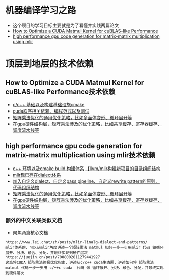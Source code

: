 # 机器编译学习之路
- 这个项目的学习目标主要就是为了看懂并实践两篇论文
- [How to Optimize a CUDA Matmul Kernel for cuBLAS-like Performance](https://siboehm.com/articles/22/CUDA-MMM)
- [high performance gpu code generation for matrix-matrix multiplication using mlir](https://arxiv.org/pdf/2108.13191)

# 顶层到地层的技术依赖

## How to Optimize a CUDA Matmul Kernel for cuBLAS-like Performance技术依赖
- [c/c++ 基础以及构建基础设施cmake](https://github.com/carolove/Study-with-Machine-Learning/tree/main/1-c%2B%2B%E5%9F%BA%E7%A1%80%E4%BB%A5%E5%8F%8Acmake%E6%9E%84%E5%BB%BA%E7%8E%AF%E5%A2%83)
- [cuda程序相关依赖、编程范式以及测试](https://github.com/carolove/Study-with-Machine-Learning/tree/main/2-cuda%E7%BC%96%E7%A8%8B%E8%8C%83%E5%BC%8F-%E7%8E%AF%E5%A2%83%E4%BE%9D%E8%B5%96-%E6%B5%8B%E8%AF%95)
- [矩阵乘法优化的通用优化策略，比如多面体变形、循环展开等](https://github.com/carolove/Study-with-Machine-Learning/tree/main/6-%E7%9F%A9%E9%98%B5%E4%B9%98%E6%B3%95%E9%80%9A%E7%94%A8%E4%BC%98%E5%8C%96%E7%AD%96%E7%95%A5)
- [在gpu硬件结构层，矩阵乘法涉及的优化策略，比如共享缓存、寄存器缓存、调度流水线等](https://github.com/carolove/Study-with-Machine-Learning/tree/main/7-gpu%E7%A1%AC%E4%BB%B6%E7%BB%93%E6%9E%84%E4%BB%A5%E5%8F%8A%E7%9B%B8%E5%85%B3%E4%BC%98%E5%8C%96%E7%AD%96%E7%95%A5)

## high performance gpu code generation for matrix-matrix multiplication using mlir技术依赖
- [c++ 环境以及cmake build 构建体系](https://github.com/carolove/Study-with-Machine-Learning/tree/main/1-c%2B%2B%E5%9F%BA%E7%A1%80%E4%BB%A5%E5%8F%8Acmake%E6%9E%84%E5%BB%BA%E7%8E%AF%E5%A2%83)
  [【llvm/mlir构建新项目的目录组织结构](https://github.com/carolove/Study-with-Machine-Learning/tree/main/3-llvm-mlir%E5%9F%BA%E7%A1%80%E4%BB%A5%E5%8F%8A%E7%BB%93%E6%9E%84/02%20mlir%20tutorial)
- [mlir现已存在dialect体系](https://github.com/carolove/Study-with-Machine-Learning/blob/main/3-llvm-mlir%E5%9F%BA%E7%A1%80%E4%BB%A5%E5%8F%8A%E7%BB%93%E6%9E%84/01%20mlir%20%E5%9F%BA%E7%A1%80%E5%AD%A6%E4%B9%A0/06%20mlir%E7%8E%B0%E5%B7%B2%E5%AD%98%E5%9C%A8dialect%E4%BD%93%E7%B3%BB.md)
- [加入自定义dialect、自定义pass pipeline、自定义rewrite pattern的原则、代码组织结构](https://github.com/carolove/Study-with-Machine-Learning/tree/main/5-%E8%87%AA%E5%AE%9A%E4%B9%89mlir%E7%A8%8B%E5%BA%8F%E7%9A%84%E6%96%B9%E6%B3%95%E5%92%8C%E5%8E%9F%E5%88%99)
- [矩阵乘法优化的通用优化策略，比如多面体变形、循环展开等](https://github.com/carolove/Study-with-Machine-Learning/tree/main/6-%E7%9F%A9%E9%98%B5%E4%B9%98%E6%B3%95%E9%80%9A%E7%94%A8%E4%BC%98%E5%8C%96%E7%AD%96%E7%95%A5)
- [在gpu硬件结构层，矩阵乘法涉及的优化策略，比如共享缓存、寄存器缓存、调度流水线等](https://github.com/carolove/Study-with-Machine-Learning/tree/main/7-gpu%E7%A1%AC%E4%BB%B6%E7%BB%93%E6%9E%84%E4%BB%A5%E5%8F%8A%E7%9B%B8%E5%85%B3%E4%BC%98%E5%8C%96%E7%AD%96%E7%95%A5)

### 额外的中文关联类似文档
- 聚焦两篇核心文档
```
https://www.lei.chat/zh/posts/mlir-linalg-dialect-and-patterns/
mlir体系的，可以从mlir角度讲述一个矩阵乘法 matmul 如何一步一步用mlir 代码 做循环展开、分块、融合、分配，并最终实现到硬件层次
https://juejin.cn/post/7008002811279441927
这篇将CUDA 矩阵乘法终极优化指南，讲述从c/c++ cuda生态圈，讲述如何将 矩阵乘法matmul 代码一步一步用 c/++c cuda  代码 做 循环展开、分块、融合、分配，并最终实现到硬件层次
```
